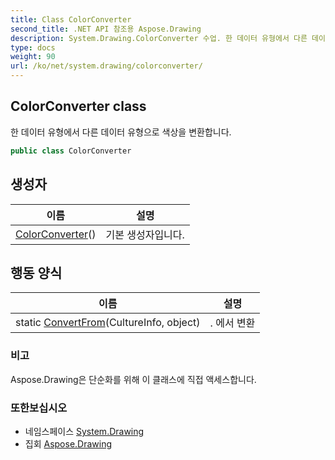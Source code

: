 ```yaml
---
title: Class ColorConverter
second_title: .NET API 참조용 Aspose.Drawing
description: System.Drawing.ColorConverter 수업. 한 데이터 유형에서 다른 데이터 유형으로 색상을 변환합니다.
type: docs
weight: 90
url: /ko/net/system.drawing/colorconverter/
---
```

## ColorConverter class

한 데이터 유형에서 다른 데이터 유형으로 색상을 변환합니다.

```csharp
public class ColorConverter
```

## 생성자

| 이름 | 설명 |
| --- | --- |
| [ColorConverter](colorconverter/)() | 기본 생성자입니다. |

## 행동 양식

| 이름 | 설명 |
| --- | --- |
| static [ConvertFrom](../../system.drawing/colorconverter/convertfrom/)(CultureInfo, object) | . 에서 변환 |

### 비고

Aspose.Drawing은 단순화를 위해 이 클래스에 직접 액세스합니다.

### 또한보십시오

* 네임스페이스 [System.Drawing](../../system.drawing/)
* 집회 [Aspose.Drawing](../../)


